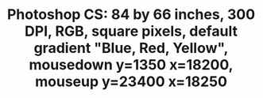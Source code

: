 ---
ee_id: '119'
site: '1'
type: '2'
long_id: 2010-002 Photoshop CS
url: 2010-002-photoshop-cs
title: 'Photoshop CS: 84 by 66 inches, 300 DPI, RGB, square pixels, default gradient
  "Blue, Red, Yellow", mousedown y=1350 x=18200, mouseup y=23400 x=18250'
year: '2010'
medium: Chromogenic print
commission:
dims: 84 x 66 inches
pitch:
ps:
live_url:
related:
youtube:
imgs: photoshop-cs-2010-002-full-database-ih.jpg
subheading:
display_year: '2010'
download:
add_credit:
add_credits:
related_code:
layout: things-i-made
---